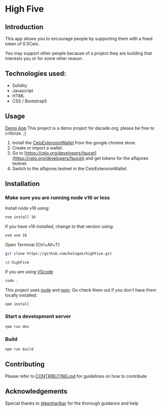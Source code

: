 # High Five

## Introduction
This app allows you to encourage people by supporting them with a fixed token of 0.5Celo.

You may support other people because of a project they are building that interests you or for some other reason.

## Technologies used:
* Solidity
* Javascript
* HTML
* CSS / Bootstrap5

## Usage
[Demo App](https://balogee.github.io/highFive)
This project is a demo project for dacade.org, please be free to criticize. ;)
1. Install the [CeloExtensionWallet](https://chrome.google.com/webstore/detail/celoextensionwallet/kkilomkmpmkbdnfelcpgckmpcaemjcdh) from the google chrome store.
2. Create or import a wallet.
3. Go to [https://celo.org/developers/faucet](https://celo.org/developers/faucet) and get tokens for the alfajores testnet.
4. Switch to the alfajores testnet in the CeloExtensionWallet.

## Installation

### Make sure you are running node v16 or less
Install node v16 using:
```sh
nvm install 16
```
If you have v16 installed, change to that version using:
```sh
nvm use 16
```

Open Terminal {Ctrl+Alt+T}

```sh
git clone https://github.com/balogee/highFive.git
```

```sh
cd highFive
```
If you are using [VScode](https://code.visualstudio.com)
```sh
code .
```

This project uses [node](http://nodejs.org) and [npm](https://npmjs.com). Go check them out if you don't have them locally installed.
```sh
npm install
```

### Start a development server

```sh
npm run dev
```

### Build

```sh
npm run build
```

## Contributing
Please refer to [CONTRIBUTING.md](./CONTRIBUTING.md) for guidelines on how to contribute

## Acknowledgements
Special thanks to [@kenharlbar](https://github.com/kenharlbar) for the thorough guidance and help
